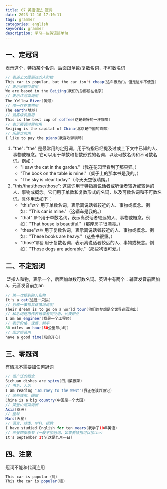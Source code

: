 ```yaml
---
title: 07_英语语法_冠词
date: 2023-12-10 17:10:11
tags: grammer
categories: english
keywords: grammer
description: 学习一些英语简单句
---
```


## 一、定冠词

表示这个，特指某个名词，后面跟单数/复数名词，不可数名词

```java
// 表述上文提到过的人和物
This car is popular, but the car isn't cheap(这车很热门，但是这车不便宜)
// 表示地理位置用
We are based in the Beijing(我们的总部设在北京)
// 表示江河湖海用
The Yellow River(黄河)
// 唯一存在事物用
The earth(地球)
// 最高级前面用
This is the best cup of coffee(这是最好的一杯咖啡)
// 表示强调时候前用
Beijing is the capital of China(北京是中国的首都)
// 乐器之前用
I like to pay the piano(我喜欢弹钢琴)
```

1. "the": "the" 是最常用的定冠词，用于特指已经提及过或上下文中已知的人、事物或概念。它可以用于单数和复数形式的名词，以及可数名词和不可数名词。例如：
   - "I saw the cat in the garden."（我在花园里看到了那只猫。）
   - "The book on the table is mine."（桌子上的那本书是我的。）
   - "The sky is clear today."（今天天空很晴朗。）
2. "this/that/these/those": 这些词用于特指离说话者或听话者较近或较远的人、事物或概念。它们用于单数和复数形式的名词，以及可数名词和不可数名词。具体用法如下：
   - "this"`这个` 用于单数名词，表示离说话者较近的人、事物或概念。例如："This car is mine."（这辆车是我的。）
   - "that" `那个`用于单数名词，表示离说话者较远的人、事物或概念。例如："That house is beautiful."（那座房子很漂亮。）
   - "these"`这些` 用于复数名词，表示离说话者较近的人、事物或概念。例如："These books are heavy."（这些书很重。）
   - "those"`那些` 用于复数名词，表示离说话者较远的人、事物或概念。例如："Those dogs are adorable."（那些狗很可爱。）

## 二、不定冠词

 泛指人和物，表示一个，后面加单数可数名词。英语中有两个：辅音发音前面加a，元音发音前加an

```java
// 第一次提到的人和物
It's a cat(这是一只猫)
// 对唯一事物具体情况说明
Their dream is to go on a world tour(他们的梦想是全世界巡回演出)
// 和名词连用作表语或者同位语，代表职业
I am an engineer(我是一个工程师)
// 表示价格、速度、频率
80 miles an hour(80公里每小时)
// 固定短语用
have a good time(玩的开心)
```

## 三、零冠词

有情况不需要加任何冠词

```java
// 很广泛的概念
Sichuan dishes are spicy(四川菜很辣)
// 书名、人名
I am reading "Journey to the West"(我正在读西游记)
// 某些城市、国家
China is a big country(中国是一个大国)
// 某些山河湖海洲
Asia(亚洲)
// 星球
Mars(火星)
// 语言、球类、学科、棋牌
I have studied English for ten years(我学了10年英语)
// 三餐四季季节（一般不加冠词，如果要特指可以加the）
It's September 1th(这是九月一日)
```

## 四、注意

冠词不能和代词连用

```java
This car is popular（对）
This the car is popular(错)
```

